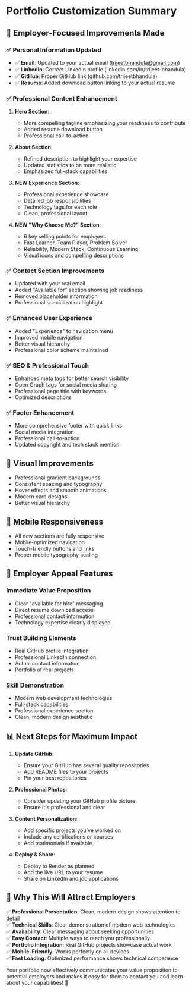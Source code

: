 # Portfolio Customization Summary

## 🎯 **Employer-Focused Improvements Made**

### ✅ **Personal Information Updated**
- ✅ **Email**: Updated to your actual email (trijeetbhandula@gmail.com)
- ✅ **LinkedIn**: Correct LinkedIn profile (linkedin.com/in/trijeet-bhandula)
- ✅ **GitHub**: Proper GitHub link (github.com/trijeetbhandula)
- ✅ **Resume**: Added download button linking to your actual resume

### ✅ **Professional Content Enhancement**
1. **Hero Section**:
   - More compelling tagline emphasizing your readiness to contribute
   - Added resume download button
   - Professional call-to-action

2. **About Section**:
   - Refined description to highlight your expertise
   - Updated statistics to be more realistic
   - Emphasized full-stack capabilities

3. **NEW Experience Section**:
   - Professional experience showcase
   - Detailed job responsibilities
   - Technology tags for each role
   - Clean, professional layout

4. **NEW "Why Choose Me?" Section**:
   - 6 key selling points for employers
   - Fast Learner, Team Player, Problem Solver
   - Reliability, Modern Stack, Continuous Learning
   - Visual icons and compelling descriptions

### ✅ **Contact Section Improvements**
- Updated with your real email
- Added "Available for" section showing job readiness
- Removed placeholder information
- Professional specialization highlight

### ✅ **Enhanced User Experience**
- Added "Experience" to navigation menu
- Improved mobile navigation
- Better visual hierarchy
- Professional color scheme maintained

### ✅ **SEO & Professional Touch**
- Enhanced meta tags for better search visibility
- Open Graph tags for social media sharing
- Professional page title with keywords
- Optimized descriptions

### ✅ **Footer Enhancement**
- More comprehensive footer with quick links
- Social media integration
- Professional call-to-action
- Updated copyright and tech stack mention

## 🎨 **Visual Improvements**
- Professional gradient backgrounds
- Consistent spacing and typography
- Hover effects and smooth animations
- Modern card designs
- Better visual hierarchy

## 📱 **Mobile Responsiveness**
- All new sections are fully responsive
- Mobile-optimized navigation
- Touch-friendly buttons and links
- Proper mobile typography scaling

## 🚀 **Employer Appeal Features**

### **Immediate Value Proposition**
- Clear "available for hire" messaging
- Direct resume download access
- Professional contact information
- Technology expertise clearly displayed

### **Trust Building Elements**
- Real GitHub profile integration
- Professional LinkedIn connection
- Actual contact information
- Portfolio of real projects

### **Skill Demonstration**
- Modern web development technologies
- Full-stack capabilities
- Professional experience section
- Clean, modern design aesthetic

## 📊 **Next Steps for Maximum Impact**

1. **Update GitHub**:
   - Ensure your GitHub has several quality repositories
   - Add README files to your projects
   - Pin your best repositories

2. **Professional Photos**:
   - Consider updating your GitHub profile picture
   - Ensure it's professional and clear

3. **Content Personalization**:
   - Add specific projects you've worked on
   - Include any certifications or courses
   - Add testimonials if available

4. **Deploy & Share**:
   - Deploy to Render as planned
   - Add the live URL to your resume
   - Share on LinkedIn and job applications

## 🎯 **Why This Will Attract Employers**

✅ **Professional Presentation**: Clean, modern design shows attention to detail  
✅ **Technical Skills**: Clear demonstration of modern web technologies  
✅ **Availability**: Clear messaging about seeking opportunities  
✅ **Easy Contact**: Multiple ways to reach you professionally  
✅ **Portfolio Integration**: Real GitHub projects showcase actual work  
✅ **Mobile-Friendly**: Works perfectly on all devices  
✅ **Fast Loading**: Optimized performance shows technical competence  

Your portfolio now effectively communicates your value proposition to potential employers and makes it easy for them to contact you and learn about your capabilities! 🎉
